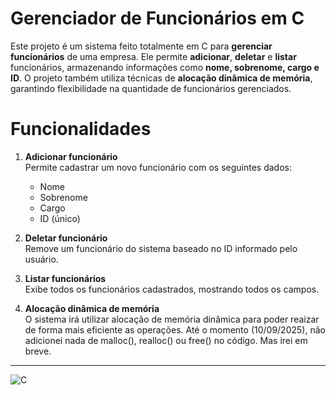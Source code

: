# Gerenciador de Funcionários em C

Este projeto é um sistema feito totalmente em C para **gerenciar funcionários** de uma empresa. Ele permite **adicionar**, **deletar** e **listar** funcionários, armazenando informações como **nome, sobrenome, cargo e ID**. O projeto também utiliza técnicas de **alocação dinâmica de memória**, garantindo flexibilidade na quantidade de funcionários gerenciados.


# Funcionalidades

1. **Adicionar funcionário**  
   Permite cadastrar um novo funcionário com os seguintes dados:  
   - Nome  
   - Sobrenome  
   - Cargo  
   - ID (único)

2. **Deletar funcionário**  
   Remove um funcionário do sistema baseado no ID informado pelo usuário.

3. **Listar funcionários**  
   Exibe todos os funcionários cadastrados, mostrando todos os campos.

4. **Alocação dinâmica de memória**  
   O sistema irá utilizar alocação de memória dinâmica para poder reaizar de forma mais eficiente as operações. Até o momento (10/09/2025), não adicionei nada de malloc(), realloc() ou free() no código. Mas irei em breve.

---

![C](https://img.shields.io/badge/c-%2300599C.svg?style=for-the-badge&logo=c&logoColor=white)
